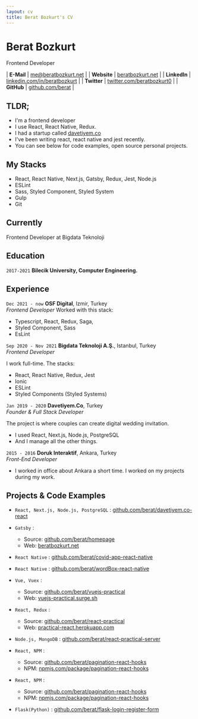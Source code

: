 ```yaml
---
layout: cv
title: Berat Bozkurt's CV
---
```


# Berat Bozkurt
Frontend Developer 

| __E-Mail__   | [me@beratbozkurt.net](mailto:me@beratbozkurt.net)              | 
| __Website__  | [beratbozkurt.net](https://beratbozkurt.net)                         |
| __LinkedIn__ | [linkedin.com/in/beratbozkurt](https://linkedin.com/in/beratbozkurt) |
| __Twitter__  | [twitter.com/beratbozkurt0](https://twitter.com/beratbozkurt0)         |
| __GitHub__  | [github.com/berat](https://github.com/berat)         |

## TLDR;

- I'm a frontend developer
- I use React, React Native, Redux.
- I had a startup called [davetiyem.co](https://davetiyem.co)
- I've been writing react, react native and jest recently.
- You can see below for code examples, open source personal projects.

## My Stacks

- React, React Native, Next.js, Gatsby, Redux, Jest, Node.js
- ESLint
- Sass, Styled Component, Styled System
- Gulp
- Git

## Currently

Frontend Developer at Bigdata Teknoloji


## Education

`2017-2021`
__Bilecik University, Computer Engineering.__


## Experience


`Dec 2021 - now`
__OSF Digital__, Izmir, Turkey  
_Frontend Developer_
Worked with this stack:
- Typescript, React, Redux, Saga, 
- Styled Component, Sass
- EsLint


`Sep 2020 - Nov 2021`
__Bigdata Teknoloji A.Ş.__, Istanbul, Turkey  
_Frontend Developer_

I work full-time. The stacks:
- React, React Native, Redux, Jest
- Ionic
- ESLint
- Styled Components (Styled Systems)


`Jan 2019 - 2020`
__Davetiyem.Co__, Turkey  
_Founder & Full Stack Developer_

The project is where couples can create digital wedding invitation.
- I used React, Next.js, Node.js, PostgreSQL
- And I manage all the other things.


`2015 - 2016`
__Doruk Interaktif__, Ankara, Turkey  
_Front-End Developer_

- I worked in office about Ankara a short time. I worked on my projects during my work.


## Projects & Code Examples


- `React, Next.js, Node.js, PostgreSQL` : [github.com/berat/davetiyem.co-react](https://github.com/berat/Davetiyem.co-React)

- `Gatsby` : 
  - Source: [github.com/berat/homepage](https://github.com/berat/homepage)
  - Web: [beratbozkurt.net](https://beratbozkurt.net)

- `React Native` : [github.com/berat/covid-app-react-native](https://github.com/berat/covid-app-react-native)

- `React Native` : [github.com/berat/wordBox-react-native](https://github.com/berat/wordBox-react-native)

- `Vue, Vuex` : 
  - Source: [github.com/berat/vuejs-practical](https://github.com/berat/vuejs-practical)
  - Web: [vuejs-practical.surge.sh](https://vuejs-practical.surge.sh/)
  
- `React, Redux` : 
  - Source: [github.com/berat/react-practical](https://github.com/berat/react-practical)
  - Web: [practical-react.herokuapp.com](https://practical-react.herokuapp.com/)
  
- `Node.js, MongoDB` : [github.com/berat/react-practical-server](https://github.com/berat/react-practical-server)

- `React, NPM` : 
  - Source: [github.com/berat/pagination-react-hooks](https://github.com/berat/preview-url-component)
  - NPM: [npmjs.com/package/pagination-react-hooks](https://www.npmjs.com/package/preview-url-component)
  
- `React, NPM` : 
  - Source: [github.com/berat/pagination-react-hooks](https://github.com/berat/pagination-react-hooks)
  - NPM: [npmjs.com/package/pagination-react-hooks](https://www.npmjs.com/package/pagination-react-hooks)
  
- `Flask(Python)` : [github.com/berat/flask-login-register-form](https://github.com/berat/flask-login-register-form)
